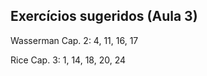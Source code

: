 ## Exercícios sugeridos (Aula 3)

Wasserman Cap. 2: 4, 11, 16, 17

Rice Cap. 3: 1, 14, 18, 20, 24


